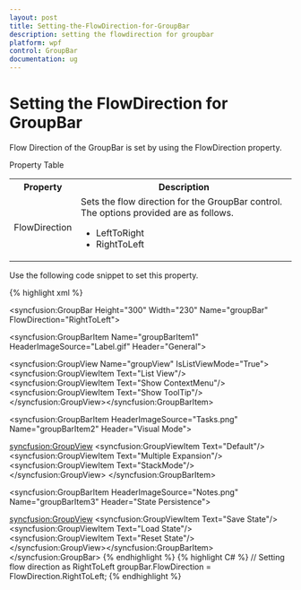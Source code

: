 ```yaml
---
layout: post
title: Setting-the-FlowDirection-for-GroupBar
description: setting the flowdirection for groupbar
platform: wpf
control: GroupBar
documentation: ug
---
```


# Setting the FlowDirection for GroupBar

Flow Direction of the GroupBar is set by using the FlowDirection property. 

Property Table

<table>
<tr>
<th>
Property</th><th>
Description</th></tr>
<tr>
<td>
FlowDirection</td><td>
Sets the flow direction for the GroupBar control. The options provided are as follows.
<ul> <li>LeftToRight</li> <li>RightToLeft</li></ul></td></tr>
</table>



Use the following code snippet to set this property.



{% highlight xml %}
<!-- Adding GroupBar that has flow direction as left to right -->
<syncfusion:GroupBar Height="300" Width="230" Name="groupBar" FlowDirection="RightToLeft">

<!-- Adding GroupBarItem -->
<syncfusion:GroupBarItem Name="groupBarItem1" HeaderImageSource="Label.gif" Header="General"> 

 <!-- Adding content for GroupBar item using GroupView -->
 <syncfusion:GroupView Name="groupView" IsListViewMode="True"> 
 <syncfusion:GroupViewItem Text="List View"/> 
 <syncfusion:GroupViewItem Text="Show ContextMenu"/>  
 <syncfusion:GroupViewItem Text="Show ToolTip"/> 
 </syncfusion:GroupView></syncfusion:GroupBarItem>
 
 <!-- Adding GroupBarItem -->
 <syncfusion:GroupBarItem HeaderImageSource="Tasks.png" Name="groupBarItem2" Header="Visual Mode"> 

 <!-- Adding content for GroupBar item using GroupView -->  
 <syncfusion:GroupView> 
 <syncfusion:GroupViewItem Text="Default"/>   
 <syncfusion:GroupViewItem Text="Multiple Expansion"/> 
 <syncfusion:GroupViewItem Text="StackMode"/> 
 </syncfusion:GroupView>
 </syncfusion:GroupBarItem>
 
 <!-- Adding GroupBarItem -->
 <syncfusion:GroupBarItem HeaderImageSource="Notes.png" Name="groupBarItem3" Header="State Persistence"> 

 <!-- Adding content for GroupBar item using GroupView --> 
 <syncfusion:GroupView> 
 <syncfusion:GroupViewItem Text="Save State"/> 
 <syncfusion:GroupViewItem Text="Load State"/> 
 <syncfusion:GroupViewItem Text="Reset State"/>
 </syncfusion:GroupView></syncfusion:GroupBarItem>
 </syncfusion:GroupBar>
 {% endhighlight %}
{% highlight C# %}
// Setting flow direction as RightToLeft
groupBar.FlowDirection = FlowDirection.RightToLeft; 
{% endhighlight %} 

